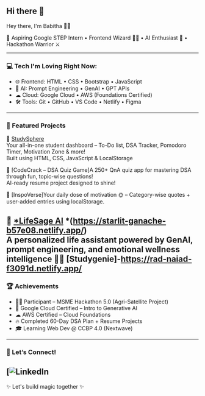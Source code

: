 ## Hi there 👋

Hey there, I'm Babitha 👋✨


  🚀 Aspiring Google STEP Intern • Frontend Wizard 🧙‍♀ • AI Enthusiast 🤖 • Hackathon Warrior ⚔


---

### 💻 Tech I'm Loving Right Now:
- 🌐 Frontend: HTML • CSS • Bootstrap • JavaScript
- 🧠 AI: Prompt Engineering • GenAI • GPT APIs
- ☁ Cloud: Google Cloud • AWS (Foundations Certified)
- 🛠 Tools: Git • GitHub • VS Code • Netlify • Figma

---

### 🌟 Featured Projects

📌 [StudySphere](https://github.com/BABI1023/STUDYSPHERE)  
Your all-in-one student dashboard – To-Do list, DSA Tracker, Pomodoro Timer, Motivation Zone & more!  
Built using HTML, CSS, JavaScript & LocalStorage

📌 [CodeCrack – DSA Quiz Game]A 250+ QnA quiz app for mastering DSA through fun, topic-wise questions!  
AI-ready resume project designed to shine!

📌 [InspoVerse]Your daily dose of motivation 🌞 – Category-wise quotes + user-added entries using localStorage.

📌 [*LifeSage AI](#) *(https://starlit-ganache-b57e08.netlify.app/)  
A personalized life assistant powered by GenAI, prompt engineering, and emotional wellness intelligence 🧠✨
 [Studygenie]-https://rad-naiad-f3091d.netlify.app/
---

### 🏆 Achievements
- 👩‍💻 Participant – MSME Hackathon 5.0 (Agri-Satellite Project)
- 🧠 Google Cloud Certified – Intro to Generative AI
- ☁ AWS Certified – Cloud Foundations  
- 🔥 Completed 60-Day DSA Plan + Resume Projects  
- 🎓 Learning Web Dev @ CCBP 4.0 (Nextwave)

---

### 💖 Let’s Connect!
[![LinkedIn](https://www.linkedin.com/in/deepitha-babitha-sree-bitra?utm_source=share&utm_campaign=share_via&utm_content=profile&utm_medium=android_app)  
---

✨ Let's build magic together ✨


